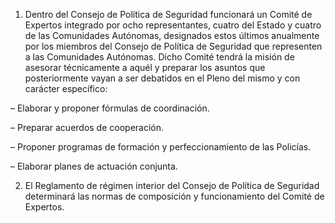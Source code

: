 1. Dentro del Consejo de Política de Seguridad funcionará un Comité de Expertos integrado por ocho representantes, cuatro del Estado y cuatro de las Comunidades Autónomas, designados estos últimos anualmente por los miembros del Consejo de Política de Seguridad que representen a las Comunidades Autónomas. Dicho Comité tendrá la misión de asesorar técnicamente a aquél y preparar los asuntos que posteriormente vayan a ser debatidos en el Pleno del mismo y con carácter específico:

– Elaborar y proponer fórmulas de coordinación.

– Preparar acuerdos de cooperación.

– Proponer programas de formación y perfeccionamiento de las Policías.

– Elaborar planes de actuación conjunta.

2. El Reglamento de régimen interior del Consejo de Política de Seguridad determinará las normas de composición y funcionamiento del Comité de Expertos.